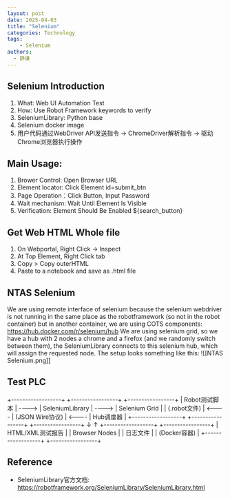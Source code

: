 ```yaml
---
layout: post
date: 2025-04-03
title: "Selenium"
categories: Technology
tags:
    - Selenium
authors: 
  - 静谦
---
```

## Selenium Introduction 
1. What: Web UI Automation Test
2. How: Use Robot Framework keywords to verify 
3. SeleniumLibrary: Python base 
4. Selenium docker image 
5. 用户代码通过WebDriver API发送指令 → ChromeDriver解析指令 → 驱动Chrome浏览器执行操作‌

## Main Usage:
1. Brower Control: Open Browser   URL
2. Element locator: Click Element    id=submit_btn  
3. Page Operation：Click Button, Input Password
4. Wait mechanism: Wait Until Element Is Visible
5. Verification: Element Should Be Enabled    ${search_button}

## Get Web HTML Whole file
1. On Webportal, Right Click -> Inspect 
2. At Top Element, Right Click <html>tab  
3. Copy > Copy outerHTML
4. Paste to a notebook and save as .html file  

## NTAS Selenium 
We are using remote interface of selenium because the selenium webdriver is not running in the same place as the robotframework (so not in the robot container) but in another container, we are using COTS components: https://hub.docker.com/r/selenium/hub 
We are using selenium grid, so we have a hub with 2 nodes a chrome and a firefox (and we randomly switch between them), the SeleniumLibrary connects to this selenium hub, which will assign the requested node. 
The setup looks something like this:
![[NTAS Selenium.png]]

## Test PLC
+------------------+       +-----------------+       +-----------------+
|  Robot测试脚本   | ----> | SeleniumLibrary | ----> | Selenium Grid   |
| (.robot文件)     | <---- | (JSON Wire协议) | <---- | Hub调度器        |
+------------------+       +-----------------+       +-----------------+
        ↓                                                 ↑
+------------------+                                +-----------------+
| HTML/XML测试报告 |                                | Browser Nodes   |
| 日志文件         |                                | (Docker容器)    |
+------------------+                                +-----------------+

## Reference
- SeleniumLibrary官方文档: https://robotframework.org/SeleniumLibrary/SeleniumLibrary.html 

